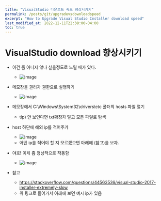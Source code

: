 ```yaml
---
title: "VisualStudio 다운로드 속도 향상시키기"
permalink: /posts/git/upgradevsdownloadspeed
excerpt: "How to Upgrade Visual Studio Installer download speed"
last_modified_at: 2022-12-11T22:38:00-04:00
toc: true
---
```


# VisualStudio download 향상시키기
- 이건 좀 아니지 않나 싶을정도로 느릴 때가 있다.
    - ![image](https://user-images.githubusercontent.com/11372675/206906931-6f8e7118-17d9-47c9-9489-ced897f4c54b.png)
- 메모장을 권리자 권한으로 실행하기
    - ![image](https://user-images.githubusercontent.com/11372675/206906833-6cd39f31-568e-4238-b4e7-43b743215802.png)
- 메모장에서 C:\Windows\System32\drivers\etc 폴더의 hosts 파일 열기
    - tip) 안 보인다면 txt확장자 말고 모든 파일로 탐색
- host 하단에 해외 ip를 적어주기
    - ![image](https://user-images.githubusercontent.com/11372675/206907031-8e57a4e5-0e5a-4702-9c38-909fee68beb9.png)
    - 어떤 ip를 적어야 할 지 모르겠으면 아래에 (참고)를 보자.
- 야호! 이제 좀 정상적으로 작동함
    - ![image](https://user-images.githubusercontent.com/11372675/206907095-af3e12de-b95b-4abc-8726-3cd891d711ea.png)

- 참고
    - https://stackoverflow.com/questions/44563536/visual-studio-2017-installer-extremely-slow
    - 위 링크로 들어가서 아래에 보면 예시 ip가 있음

